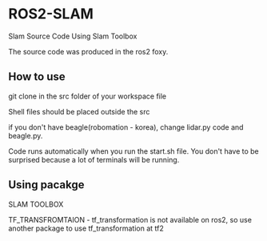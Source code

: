 # ROS2-SLAM
Slam Source Code Using Slam Toolbox

The source code was produced in the ros2 foxy.
## How to use

git clone in the src folder of your workspace file

Shell files should be placed outside the src

if you don't have beagle(robomation - korea), change lidar.py code and beagle.py. 

Code runs automatically when you run the start.sh file. You don't have to be surprised because a lot of terminals will be running.
## Using pacakge
SLAM TOOLBOX

TF_TRANSFROMTAION - tf_transformation is not available on ros2, so use another package to use tf_transformation at tf2
